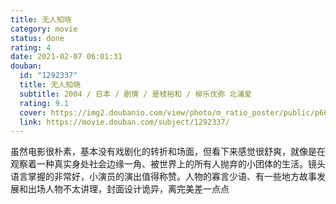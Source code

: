 ```yaml
---
title: 无人知晓
category: movie
status: done
rating: 4
date: 2021-02-07 06:01:31
douban:
  id: "1292337"
  title: 无人知晓
  subtitle: 2004 / 日本 / 剧情 / 是枝裕和 / 柳乐优弥 北浦爱
  rating: 9.1
  cover: https://img2.doubanio.com/view/photo/m_ratio_poster/public/p661160053.jpg
  link: https://movie.douban.com/subject/1292337/
---
```


虽然电影很朴素，基本没有戏剧化的转折和场面，但看下来感觉很舒爽，就像是在观察着一种真实身处社会边缘一角、被世界上的所有人抛弃的小团体的生活。镜头语言掌握的非常好，小演员的演出值得称赞。人物的寡言少语、有一些地方故事发展和出场人物不太讲理，封面设计诡异，离完美差一点点